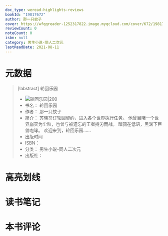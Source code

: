 ```yaml
---
doc_type: weread-highlights-reviews
bookId: "19817672"
author: 那一只蚊子
cover: https://wfqqreader-1252317822.image.myqcloud.com/cover/672/19817672/t7_19817672.jpg
reviewCount: 0
noteCount: 0
isbn: null
category: 男生小说-同人二次元
lastReadDate: 2021-08-11
---
```

# 元数据
> [!abstract] 轮回乐园
> - ![ 轮回乐园|200](https://wfqqreader-1252317822.image.myqcloud.com/cover/672/19817672/t7_19817672.jpg)
> - 书名： 轮回乐园
> - 作者： 那一只蚊子
> - 简介： 苏晓签订轮回契约，进入各个世界执行任务。
他曾目睹一个世界崩灭为尘粒，也曾与被遗忘的王者持刃而战。
暗鸦在低语，黑渊下巨兽咆哮。
欢迎来到，轮回乐园……
> - 出版时间 
> - ISBN： 
> - 分类： 男生小说-同人二次元
> - 出版社： 

# 高亮划线

# 读书笔记

# 本书评论
